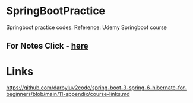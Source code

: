# SpringBootPractice
Springboot practice codes. Reference: Udemy Springboot course

## For Notes Click - [here](springboot-core/Notes/Index.md)


# Links
https://github.com/darbyluv2code/spring-boot-3-spring-6-hibernate-for-beginners/blob/main/11-appendix/course-links.md
